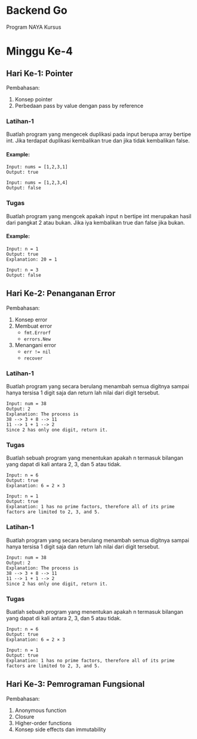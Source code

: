 # Backend Go
Program NAYA Kursus

# Minggu Ke-4

## Hari Ke-1: Pointer
Pembahasan:
1. Konsep pointer
2. Perbedaan pass by value dengan pass by reference

### Latihan-1
Buatlah program yang mengecek duplikasi pada input berupa array bertipe int. Jika terdapat duplikasi kembalikan true dan jika tidak kembalikan false.

#### Example:
```
Input: nums = [1,2,3,1]
Output: true

Input: nums = [1,2,3,4]
Output: false
```

### Tugas
Buatlah program yang mengcek apakah input n bertipe int merupakan hasil dari pangkat 2 atau bukan. Jika iya kembalikan true dan false jika bukan.

#### Example:
```
Input: n = 1
Output: true
Explanation: 20 = 1

Input: n = 3
Output: false
```

## Hari Ke-2: Penanganan Error
Pembahasan:
1. Konsep error
2. Membuat error
    * `fmt.Errorf`
    * `errors.New`
4. Menangani error
    * `err != nil`
    * `recover`

### Latihan-1
Buatlah program yang secara berulang menambah semua digitnya sampai hanya tersisa 1 digit saja dan return lah nilai dari digit tersebut.

~~~
Input: num = 38
Output: 2
Explanation: The process is
38 --> 3 + 8 --> 11
11 --> 1 + 1 --> 2 
Since 2 has only one digit, return it.
~~~

### Tugas
Buatlah sebuah program yang menentukan apakah n termasuk bilangan yang dapat di kali antara 2, 3, dan 5 atau tidak.

~~~
Input: n = 6
Output: true
Explanation: 6 = 2 × 3

Input: n = 1
Output: true
Explanation: 1 has no prime factors, therefore all of its prime factors are limited to 2, 3, and 5.
~~~

### Latihan-1
Buatlah program yang secara berulang menambah semua digitnya sampai hanya tersisa 1 digit saja dan return lah nilai dari digit tersebut.

~~~
Input: num = 38
Output: 2
Explanation: The process is
38 --> 3 + 8 --> 11
11 --> 1 + 1 --> 2 
Since 2 has only one digit, return it.
~~~

### Tugas
Buatlah sebuah program yang menentukan apakah n termasuk bilangan yang dapat di kali antara 2, 3, dan 5 atau tidak.

~~~
Input: n = 6
Output: true
Explanation: 6 = 2 × 3

Input: n = 1
Output: true
Explanation: 1 has no prime factors, therefore all of its prime factors are limited to 2, 3, and 5.
~~~

## Hari Ke-3: Pemrograman Fungsional
Pembahasan:
1. Anonymous function
2. Closure
3. Higher-order functions
4. Konsep side effects dan immutability
